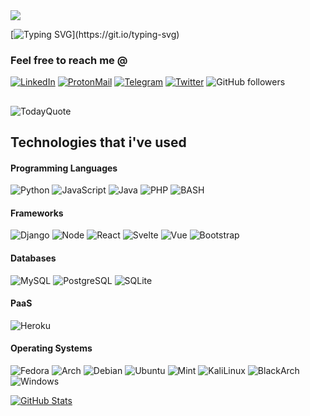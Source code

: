 <img src="https://raw.githubusercontent.com/arashi-u/arashi-u/master/header.png">

[![Typing SVG](https://readme-typing-svg.herokuapp.com?color=%2336BCF7&size=30&width=900&lines=A+software+developer+%2F+CyberSecurity+enthusiast;HTML+is+!(a+programming+language);I+use+arch+btw!)](https://git.io/typing-svg)

### Feel free to reach me @
[![LinkedIn](https://img.shields.io/badge/LinkedIn-0077B5?style=for-the-badge&logo=linkedin&logoColor=white)](https://www.linkedin.com/in/talal-abdallah-51278a216/)
[![ProtonMail](https://img.shields.io/badge/ProtonMail-8B89CC?style=for-the-badge&logo=protonmail&logoColor=white)](mailto:talaldev@protonmail.com)
[![Telegram](https://img.shields.io/badge/Telegram-2CA5E0?style=for-the-badge&logo=telegram&logoColor=white)](https://telegram.com/arashi_u)
[![Twitter](https://img.shields.io/badge/Twitter-1DA1F2?style=for-the-badge&logo=twitter&logoColor=white)](https://twitter.com/_arashi_u_)
![GitHub followers](https://img.shields.io/github/followers/arashi-u?label=Follow&style=for-the-badge)

##

![TodayQuote](https://quotes-github-readme.vercel.app/api?theme=dark)

## Technologies that i've used
#### Programming Languages

![Python](https://img.shields.io/badge/Python-3776AB?style=for-the-badge&logo=python&logoColor=white) 
![JavaScript](https://img.shields.io/badge/JavaScript-323330?style=for-the-badge&logo=javascript&logoColor=F7DF1E) 
![Java](https://img.shields.io/badge/Java-ED8B00?style=for-the-badge&logo=java&logoColor=white)
![PHP](https://img.shields.io/badge/PHP-777BB4?style=for-the-badge&logo=php&logoColor=white)
![BASH](https://img.shields.io/badge/Shell_Script-121011?style=for-the-badge&logo=gnu-bash&logoColor=white)

#### Frameworks

![Django](https://img.shields.io/badge/Django-092E20?style=for-the-badge&logo=django&logoColor=white)
![Node](https://img.shields.io/badge/Node.js-43853D?style=for-the-badge&logo=node.js&logoColor=white)
![React](https://img.shields.io/badge/React-20232A?style=for-the-badge&logo=react&logoColor=61DAFB)
![Svelte](https://img.shields.io/badge/Svelte-4A4A55?style=for-the-badge&logo=svelte&logoColor=FF3E00)
![Vue](https://img.shields.io/badge/Vue.js-35495E?style=for-the-badge&logo=vue.js&logoColor=4FC08D)
![Bootstrap](https://img.shields.io/badge/Bootstrap-563D7C?style=for-the-badge&logo=bootstrap&logoColor=white)

#### Databases
![MySQL](https://img.shields.io/badge/MySQL-00000F?style=for-the-badge&logo=mysql&logoColor=white)
![PostgreSQL](https://img.shields.io/badge/PostgreSQL-316192?style=for-the-badge&logo=postgresql&logoColor=white)
![SQLite](https://img.shields.io/badge/SQLite-07405E?style=for-the-badge&logo=sqlite&logoColor=white)

#### PaaS
![Heroku](https://img.shields.io/badge/Heroku-430098?style=for-the-badge&logo=heroku&logoColor=white)

#### Operating Systems
![Fedora](https://img.shields.io/badge/Fedora-007BFF?style=for-the-badge&logo=fedora&logoColor=white)
![Arch](https://img.shields.io/badge/Arch_Linux-1793D1?style=for-the-badge&logo=arch-linux&logoColor=white)
![Debian](https://img.shields.io/badge/Debian-B60109?style=for-the-badge&logo=debian&logoColor=FFFFFF)
![Ubuntu](https://img.shields.io/badge/Ubuntu-E95420?style=for-the-badge&logo=ubuntu&logoColor=white)
![Mint](https://img.shields.io/badge/Linux_Mint-87CF3E?style=for-the-badge&logo=linux-mint&logoColor=white)
![KaliLinux](https://img.shields.io/badge/Kali-367BF0?style=for-the-badge&logo=kali-linux&logoColor=FFFFFF)
![BlackArch](https://img.shields.io/badge/BlackArch-000000?style=for-the-badge&logo=arch-linux&logoColor=F70F0F)
![Windows](https://img.shields.io/badge/Windows-0078D6?style=for-the-badge&logo=windows&logoColor=white)

[![GitHub Stats](https://github-readme-stats.vercel.app/api/?username=arashi-u&show_icons=true&include_all_commits=true&count_private=true&theme=github_dark)]()
